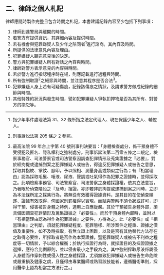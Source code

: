 ## 二、律師之個人札記

律師應隨時製作完整且包含時間之札記，本書建議記錄內容至少包括下列事項：

1. 律師到達警局與離開的時間。
2. 若警方有提供資訊，其詳細內容及提供時間。
3. 若有機會與犯罪嫌疑人及少年之陪同者<sup>1</sup>進行諮商，其內容及時間。
4. 所提供的法律意見內容及理由。
5. 犯罪嫌疑人聽完意見後的決定。
6. 警方與犯罪嫌疑人所有對話之內容與時間。
7. 律師對警方表示意見的內容與時間。
8. 若於警方進行指認程序時在場，則應記載進行過程與時間。
9. 所有強制取證<sup>2</sup>之細節與時間，並注意其程序是否合法<sup>3</sup>。
10. 犯罪嫌疑人身上若有可疑傷痕，記錄該傷痕之情狀，及請求警方做成紀錄的細節與時間。
11. 其他特殊的狀況與發生時間，譬如犯罪嫌疑人爭執扣押物是否為其所有、對警方的抱怨等。

---

1. 指少年事件處理法第 31、32 條所指之法定代理人、現在保護少年之人、輔佐人。

2. 刑事訴訟法第 205 條之 2 參照。

3. 最高法院 99 年台上字第 40 號刑事判決要旨：「身體檢查處分，係干預身體不受侵犯及匿名、隱私權利之強制處分。刑事訴訟法第二百零五條之二規定，檢察事務官、司法警察官或司法警察因調查犯罪情形及蒐集證據之『必要』，對於經拘提或逮捕到案之犯罪嫌疑人或被告，得違反犯罪嫌疑人或被告之意思，採取其指紋、掌紋、腳印，予以照相、測量身高或類似之行為；有『相當理由』認為採取毛髮、唾液、尿液、聲調或吐氣得作為犯罪之證據時，並得採取之。此項檢察事務官、司法警察官、司法警察之身體採證權，依其立法意旨，乃著眼於偵查階段之『及時』搜證，亦即若非於拘提或逮捕到案之同時，立即為本法條所定之採集行為，將無從有效獲得證據資料，是其目的在使偵查順遂、證據有效取得，俾國家刑罰權得以實現，而賦與警察不須令狀或許可，即得干預、侵害被告身體之特例，適用上自應從嚴。其於干預被告身體外部，須具備因調查犯罪情形及蒐集證據之『必要性』，而於干預身體內部時，並附以『有相當理由認為得作為犯罪證據』之要件，方得為之。此『必要性』或『相當理由』之判斷，須就犯罪嫌疑程度、犯罪態樣、所涉案件之輕重、證據之價值及重要性，如不及時採取，有無立證上困難，以及是否有其他替代方法存在之取得必要性，所採取者是否作為本案證據，暨犯罪嫌疑人或被告不利益之程度等一切情狀，予以綜合權衡；於執行採證行為時，就採證目的及採證證據之選擇，應符合比例原則，並以侵害最小之手段為之。其中強制採取尿液係屬侵入身體而作穿刺性或侵入性之身體採證，尤須無致犯罪嫌疑人或被告生命危險或嚴重損及健康之虞，且僅得由專業醫師或熟習該技能者，遵循醫術準則，採用醫學上認為相當之方法行之。」